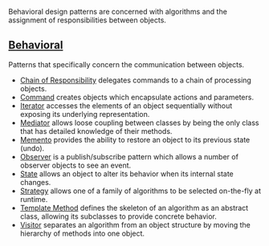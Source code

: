 Behavioral design patterns are concerned with algorithms and the assignment of responsibilities between objects.

## [Behavioral](/Behavioral)

Patterns that specifically concern the communication between objects.

- [Chain of Responsibility](/Behavioral/ChainOfResponsibility) delegates commands to a chain of processing objects.
- [Command](/Behavioral/Command) creates objects which encapsulate actions and parameters.
- [Iterator](/Behavioral/Iterator) accesses the elements of an object sequentially without exposing its underlying representation.
- [Mediator](/Behavioral/Mediator) allows loose coupling between classes by being the only class that has detailed knowledge of their methods.
- [Memento](/Behavioral/Memento) provides the ability to restore an object to its previous state (undo).
- [Observer](/Behavioral/Observer) is a publish/subscribe pattern which allows a number of observer objects to see an event.
- [State](/Behavioral/State) allows an object to alter its behavior when its internal state changes.
- [Strategy](/Behavioral/Strategy) allows one of a family of algorithms to be selected on-the-fly at runtime.
- [Template Method](/Behavioral/TemplateMethod) defines the skeleton of an algorithm as an abstract class, allowing its subclasses to provide concrete behavior.
- [Visitor](/Behavioral/Visitor) separates an algorithm from an object structure by moving the hierarchy of methods into one object.